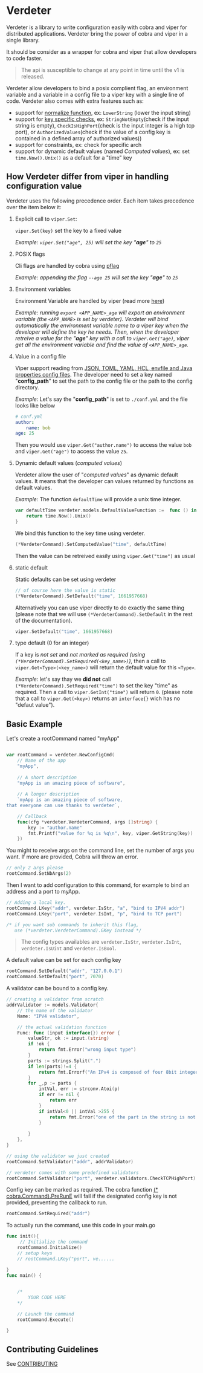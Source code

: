 # Verdeter

Verdeter is a library to write configuration easily with cobra and viper for distributed applications. Verdeter bring the power of cobra and viper in a single library. 

It should be consider as a wrapper for cobra and viper that allow developers to code faster.

> The api is susceptible to change at any point in time until the v1 is released.

Verdeter allow developers to bind a posix complient flag, an environment variable and a variable in a config file to a viper key with a single line of code. 
Verdeter also comes with extra features such as:
- support for [normalize function](https://github.com/ditrit/verdeter/blob/main/docs/normalization/normalization.md), ex: `LowerString` (lower the input string)
- support for [key specific checks](https://github.com/ditrit/verdeter/blob/main/docs/using_it_for_real/using_it_for_real.md), ex: `StringNotEmpty`(check if the input string is empty), `CheckIsHighPort`(check is the input integer is a high tcp port), or `AuthorizedValues`(check if the value of a config key is contained in a defined array of authorized values))
- support for constraints, ex: check for specific arch
- support for dynamic default values (named *Computed values*), ex: set `time.Now().Unix()` as a default for a "time" key 


## How Verdeter differ from viper in handling configuration value

Verdeter uses the following precedence order. Each item takes precedence over the item below it:

1. Explicit call to `viper.Set`: 

    `viper.Set(key)` set the key to a fixed value 
    
    *Example: `viper.Set("age", 25)` will set the key "**age**" to `25`*

2. POSIX flags

    Cli flags are handled by cobra using [pflag](https://github.com/spf13/pflag)

    *Example: appending the flag `--age 25` will set the key "**age**" to `25`*

3. Environment variables

    Environment Variable are handled by viper (read more [here](https://github.com/spf13/viper#working-with-environment-variables))

    *Example: running `export <APP_NAME>_age` will export an environment variable (the `<APP_NAME>` is set by verdeter). Verdeter will bind automatically the environment variable name to a viper key when the developer will define the key he needs. Then, when the developer retreive a value for the "**age**" key with a call to `viper.Get("age)`, viper get all the environment variable and find the value of `<APP_NAME>_age`.*
    

4. Value in a config file

    Viper support reading from [JSON, TOML, YAML, HCL, envfile and Java properties config files](https://github.com/spf13/viper#what-is-viper). The developer need to set a key named "**config_path**" to set the path to the config file or the path to the config directory.

    *Example:*
    Let's say the "**config_path**" is set to `./conf.yml` and the file looks like below
    ```yml
    # conf.yml
    author:
        name: bob
    age: 25
    ```
    Then you would use `viper.Get("author.name")` to access the value `bob` and `viper.Get("age")` to access the value `25`.

5. Dynamic default values (*computed values*)

    Verdeter allow the user of "*computed values*" as dynamic default values. It means that the developer can values returned by functions as default values.

    *Example:*
    The function `defaultTime` will provide a unix time integer.

    ```go
    var defaultTime verdeter.models.DefaultValueFunction :=  func () interface{} {
        return time.Now().Unix()
    }
    ```

    We bind this function to the key time using verdeter.

    ```go
    (*VerdeterCommand).SetComputedValue("time", defaultTime)
    ```

    Then the value can be retreived easily using `viper.Get("time")` as usual


6. static default

    Static defaults can be set using verdeter
    ```go
    // of course here the value is static
    (*VerdeterCommand).SetDefault("time", 1661957668)
    ```
    Alternatively you can use viper directly to do exactly the same thing (please note that we will use `(*VerdeterCommand).SetDefault` in the rest of the documentation).
    ```go
    viper.SetDefault("time", 1661957668)
    ```


7. type default (0 for an integer)

    If a key is *not set* and *not marked as required (using `(*VerdeterCommand).SetRequired(<key_name>)`)*, then a call to `viper.Get<Type>(<key_name>)` will return the default value for this `<Type>`.

    *Example:* let's say thay we **did not** call `(*VerdeterCommand).SetRequired("time")` to set the key "time" as required.
    Then a call to  `viper.GetInt("time")` will return `0`. (please note that a call to `viper.Get(<key>)` returns an `interface{}` wich has no "defaut value").


## Basic Example

Let's create a rootCommand named "myApp"
```go

var rootCommand = verdeter.NewConfigCmd(
	// Name of the app 
    "myApp", 
    
    // A short description
    "myApp is an amazing piece of software",
    
    // A longer description
    `myApp is an amazing piece of software,
that everyone can use thanks to verdeter`,

    // Callback
	func(cfg *verdeter.VerdeterCommand, args []string) {
        key := "author.name"
		fmt.Printf("value for %q is %q\n", key, viper.GetString(key))
	})
```

You might to receive args on the command line, set the number of args you want.
If more are provided, Cobra will throw an error.

```go
// only 2 args please
rootCommand.SetNbArgs(2)
``` 

Then I want to add configuration to this command, for example to bind an address and a port to myApp. 

```go
// Adding a local key.
rootCommand.LKey("addr", verdeter.IsStr, "a", "bind to IPV4 addr")
rootCommand.LKey("port", verdeter.IsInt, "p", "bind to TCP port")

/* if you want sub commands to inherit this flag, 
   use (*verdeter.VerdeterCommand).GKey instead */
```

> The config types availables are `verdeter.IsStr`, `verdeter.IsInt`, `verdeter.IsUint` and `verdeter.IsBool`.

A default value can be set for each config key

```go
rootCommand.SetDefault("addr", "127.0.0.1")
rootCommand.SetDefault("port", 7070)
```

A validator can be bound to a config key.

```go
// creating a validator from scratch 
addrValidator := models.Validator{
    // the name of the validator
    Name: "IPV4 validator",

    // the actual validation function
    Func: func (input interface{}) error {
        valueStr, ok := input.(string)
        if !ok {
            return fmt.Error("wrong input type")
        }
        parts := strings.Split(".")
        if len(parts)!=4 {
            return fmt.Errorf("An IPv4 is composed of four 8bit integers, fount  %d", len(parts))
        }
        for _,p := parts {
            intVal, err := strconv.Atoi(p)
            if err != nil {
                return err
            }
            if intVal<0 || intVal >255 {
                return fmt.Error("one of the part in the string is not a byte")
            }
            
        }
    },
}

// using the validator we just created
rootCommand.SetValidator("addr", addrValidator)

// verdeter comes with some predefined validators
rootCommand.SetValidator("port", verdeter.validators.CheckTCPHighPort)
```

Config key can be marked as required. The cobra function [(* cobra.Command).PreRunE](https://pkg.go.dev/github.com/spf13/cobra#Command) will fail if the designated config key is not provided, preventing the callback to run.
```go
rootCommand.SetRequired("addr")
```

To actually run the command, use this code in your main.go

```go
func init(){
     // Initialize the command
    rootCommand.Initialize()
    // setup keys
    // rootCommand.LKey("port", ve......

}
func main() {
   

    /*
        YOUR CODE HERE
    */

    // Launch the command
    rootCommand.Execute()

}
```

## Contributing Guidelines

See [CONTRIBUTING](CONTRIBUTING.md)